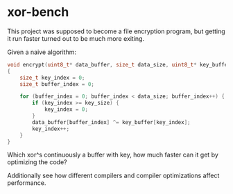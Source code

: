 # xor-bench

This project was supposed to become a file encryption program, 
but getting it run faster turned out to be much more exiting.

Given a naive algorithm:

```c
void encrypt(uint8_t* data_buffer, size_t data_size, uint8_t* key_buffer, size_t key_size)
{
    size_t key_index = 0;
    size_t buffer_index = 0;

    for (buffer_index = 0; buffer_index < data_size; buffer_index++) {
        if (key_index >= key_size) {
            key_index = 0;
        }
        data_buffer[buffer_index] ^= key_buffer[key_index];
        key_index++;
    }
}
```

Which xor^s continuously a buffer with key,
how much faster can it get by optimizing the code?

Additionally see how different compilers and 
compiler optimizations affect performance.